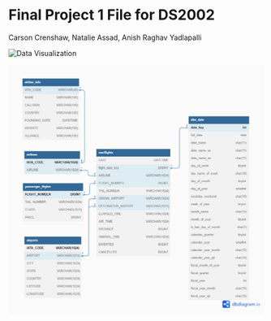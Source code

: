 # Final Project 1 File for DS2002

Carson Crenshaw, Natalie Assad, Anish Raghav Yadlapalli

![Data Visualization](https://raw.githubusercontent.com/C-Crenshaw/DS2002/Project1/.github/DataVizualization.png)

![DataTables](https://github.com/C-Crenshaw/DS2002/blob/db2f7c30d6e88ba0f621aa014005b39401ade8bf/Project1/DataTables.png)
